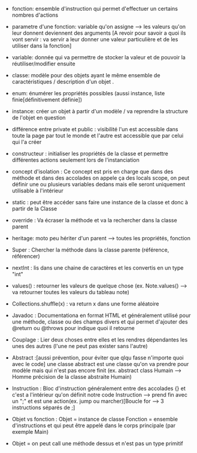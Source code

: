 - fonction: ensemble d'instruction qui permet d'effectuer un certains nombres d'actions

- parametre d'une fonction: variable qu'on assigne --> les valeurs qu'on leur donnent deviennent des arguments [A revoir pour savoir a quoi ils vont servir : va servir a leur donner une valeur particulière et de les utiliser dans la fonction]

- variable: donnée qui va permettre de stocker la valeur et de pouvoir la réutiliser/modifier ensuite

- classe: modèle pour des objets ayant le même ensemble de caractéristiques / description d'un objet .

- enum: énumérer les propriétés possibles (aussi instance, liste finie[définitivement définie])

- instance: créer un objet à partir d'un modèle / va reprendre la structure de l'objet en question

- différence entre private et public : visibilité l'un est accessible dans toute la page par tout le monde et l'autre est accessible que par celui qui l'a créer

- constructeur : initialiser les propriétés de la classe et permettre différentes actions seulement lors de l'instanciation

- concept d'isolation : Ce concept est pris en charge que dans des méthode et dans des accolades on appele ça des locals scope, on peut définir une ou plusieurs variables dedans mais elle seront uniquement utilisable à l'intérieur   

- static : peut être accéder sans faire une instance de la classe et donc à partir de la Classe

- override : Va écraser la méthode et va la rechercher dans la classe parent

- heritage: moto peu hériter d'un parent --> toutes les propriétés, fonction

- Super : Chercher la méthode dans la classe parente (référence, référencer)

- nextInt : lis dans une chaine de caractères et les convertis en un type "int"

- values() : retourner les valeurs de quelque chose (ex. Note.values() --> va retourner toutes les valeurs du tableau note)

- Collections.shuffle(x) : va return x dans une forme aléatoire

- Javadoc : Documentationa en format HTML et généralement utilisé pour une méthode, classe ou des champs divers et qui permet d'ajouter des @return ou @throws pour indique quoi il retourne

- Couplage : Lier deux choses entre elles et les rendres dépendantes les unes des autres (l'une ne peut pas exister sans l'autre)
 
- Abstract :[aussi prévention, pour éviter que qlqu fasse n'importe quoi avec le code] une classe abstract est une classe qu'on va prendre pour modèle mais qui n'est pas encore finit (ex. abstract class Humain --> Homme précision de la classe abstraite Humain)

- Instruction : Bloc d'instruction généralement entre des accolades {} et c'est a l'intérieur qu'on définit notre code 
Instruction --> prend fin avec un ";" et est une action(ex. jump ou marcher)[Boucle for --> 3 instructions séparés de ;]

- Objet vs fonction :  Objet = instance de classe
                       Fonction = ensemble d'instructions et qui peut être appelé dans le corps principale (par exemple Main) 
- Objet = on peut call une méthode dessus et n'est pas un type primitif 